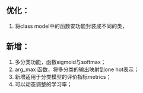 ## 优化：  
1. 将class model中的函数安功能封装成不同的类，  
  
## 新增：  
1. 多分类功能，函数sigmoid与softmax；  
2. arg_max 函数，将多分类的输出映射到one hot表示；  
3. 新增适用于分类模型的评价指标metrics；  
4. 可以动态调整的学习率；  
